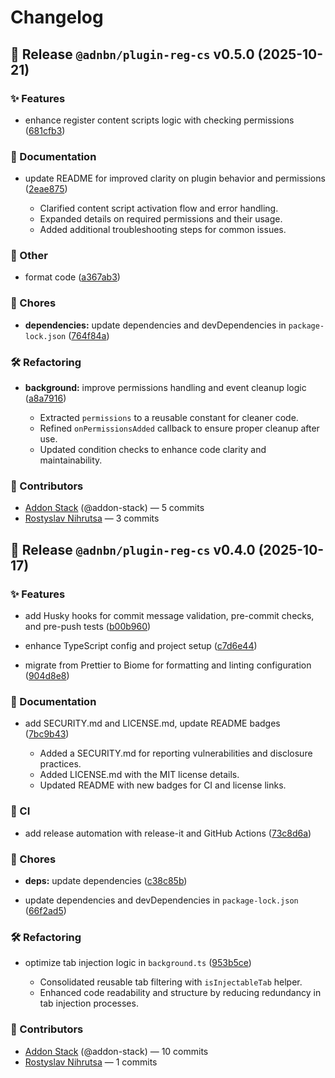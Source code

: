 # Changelog

## 🚀 Release `@adnbn/plugin-reg-cs` v0.5.0 (2025-10-21)


### ✨ Features

* enhance register content scripts logic with checking permissions ([681cfb3](https://github.com/addon-stack/plugin-reg-cs/commit/681cfb33075d59c5b7ed195d322cb8ef5043384e))




### 📝 Documentation

* update README for improved clarity on plugin behavior and permissions ([2eae875](https://github.com/addon-stack/plugin-reg-cs/commit/2eae8750b27692fec96c037f59b4fe24ebe66401))

  - Clarified content script activation flow and error handling.
  - Expanded details on required permissions and their usage.
  - Added additional troubleshooting steps for common issues.



### 🧩 Other

* format code ([a367ab3](https://github.com/addon-stack/plugin-reg-cs/commit/a367ab37f18d7f2483f731e2c9d9217b4551b8be))




### 🧹 Chores

* **dependencies:** update dependencies and devDependencies in `package-lock.json` ([764f84a](https://github.com/addon-stack/plugin-reg-cs/commit/764f84a98147aac984d3e27c9a3491c70990dce9))




### 🛠️ Refactoring

* **background:** improve permissions handling and event cleanup logic ([a8a7916](https://github.com/addon-stack/plugin-reg-cs/commit/a8a79167926a81ceb92f0d4ae68dea6b527807e1))

  - Extracted `permissions` to a reusable constant for cleaner code.
  - Refined `onPermissionsAdded` callback to ensure proper cleanup after use.
  - Updated condition checks to enhance code clarity and maintainability.




### 🙌 Contributors

- [Addon Stack](https://github.com/addon-stack) (@addon-stack) — 5 commits
- [Rostyslav Nihrutsa](rostyslav.nihrutsa@gmail.com) — 3 commits

## 🚀 Release `@adnbn/plugin-reg-cs` v0.4.0 (2025-10-17)


### ✨ Features

* add Husky hooks for commit message validation, pre-commit checks, and pre-push tests ([b00b960](https://github.com/addon-stack/plugin-reg-cs/commit/b00b960312ed3af7510ac8777a5eaa65cbea9a62))


* enhance TypeScript config and project setup ([c7d6e44](https://github.com/addon-stack/plugin-reg-cs/commit/c7d6e44b5008cbc77c197fa5e0c61f81391ebb1d))


* migrate from Prettier to Biome for formatting and linting configuration ([904d8e8](https://github.com/addon-stack/plugin-reg-cs/commit/904d8e8370965f49e52a2b8faeef7d7fbfe10c8f))




### 📝 Documentation

* add SECURITY.md and LICENSE.md, update README badges ([7bc9b43](https://github.com/addon-stack/plugin-reg-cs/commit/7bc9b434a78e4cc134583c9bd060c53e4f970c44))

  - Added a SECURITY.md for reporting vulnerabilities and disclosure practices.
  - Added LICENSE.md with the MIT license details.
  - Updated README with new badges for CI and license links.



### 🤖 CI

* add release automation with release-it and GitHub Actions ([73c8d6a](https://github.com/addon-stack/plugin-reg-cs/commit/73c8d6abc43c3632fd849a995400e386dcc6469a))




### 🧹 Chores

* **deps:** update dependencies ([c38c85b](https://github.com/addon-stack/plugin-reg-cs/commit/c38c85bbea4f1a51637ddec4cdb011d620f409ec))


* update dependencies and devDependencies in `package-lock.json` ([66f2ad5](https://github.com/addon-stack/plugin-reg-cs/commit/66f2ad55ac1e50b31bada83c324fa899d0b6367d))




### 🛠️ Refactoring

* optimize tab injection logic in `background.ts` ([953b5ce](https://github.com/addon-stack/plugin-reg-cs/commit/953b5ce6fb8b9edf3fea92daa47b67418a2530c5))

  - Consolidated reusable tab filtering with `isInjectableTab` helper.
  - Enhanced code readability and structure by reducing redundancy in tab injection processes.




### 🙌 Contributors

- [Addon Stack](https://github.com/addon-stack) (@addon-stack) — 10 commits
- [Rostyslav Nihrutsa](rostyslav.nihrutsa@gmail.com) — 1 commits
